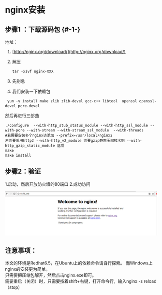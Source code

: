 # nginx安装

## 步骤1 ：下载源码包 {#-1-}

地址：

1. [http://nginx.org/download/](http://nginx.org/download/)
2. 解压

   ```
   tar -xzvf nginx-XXX
   ```

3. 先别急
4. 我们安装一下依赖包

```
 yum -y install make zlib zlib-devel gcc-c++ libtool  openssl openssl-devel pcre-devel

```

   然后再进行三部曲
   
```
./configure  --with-http_stub_status_module --with-http_ssl_module --with-pcre --with-stream --with-stream_ssl_module  --with-threads 
#若需要安装多个nginx请添加 --prefix=/usr/local/nginx2   
若需要采用http2 --with-http_v2_module 需要gzip静态压缩技术则 --with-http_gzip_static_module 选项
make
make install
```

## 步骤2：验证

  1.启动，然后开放防火墙的80端口
  2.成功访问
  
  ![](/assets/深度截图_选择区域_20181022110002.png)

## 注意事项：
本文的环境是Redhat6.5，在Ubuntu上的依赖命令请自行探索。
而Windows上nginx的安装更为简单。  
只需要把压缩包解开，然后点击nginx.exe即可。  
需要重启（关闭）时，只需要按着shift+右键，打开命令行，输入nginx -s reload（stop）





